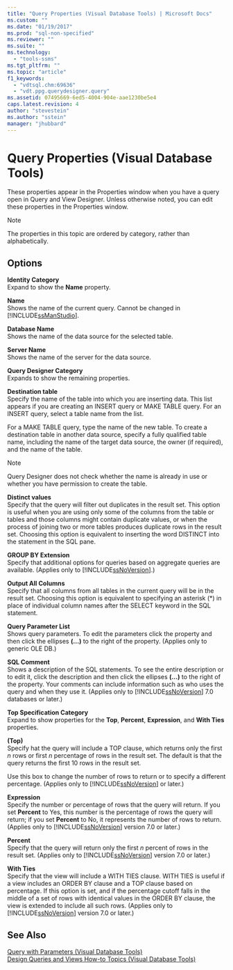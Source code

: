 ```yaml
---
title: "Query Properties (Visual Database Tools) | Microsoft Docs"
ms.custom: ""
ms.date: "01/19/2017"
ms.prod: "sql-non-specified"
ms.reviewer: ""
ms.suite: ""
ms.technology: 
  - "tools-ssms"
ms.tgt_pltfrm: ""
ms.topic: "article"
f1_keywords: 
  - "vdtsql.chm:69636"
  - "vdt.ppg.querydesigner.query"
ms.assetid: 07495669-6ed5-4004-904e-aae1230be5e4
caps.latest.revision: 4
author: "stevestein"
ms.author: "sstein"
manager: "jhubbard"
---
```

# Query Properties (Visual Database Tools)
These properties appear in the Properties window when you have a query open in Query and View Designer. Unless otherwise noted, you can edit these properties in the Properties window.  
  
> [!NOTE]  
> The properties in this topic are ordered by category, rather than alphabetically.  
  
## Options  
**Identity Category**  
Expand to show the **Name** property.  
  
**Name**  
Shows the name of the current query. Cannot be changed in [!INCLUDE[ssManStudio](../../includes/ssmanstudio_md.md)].  
  
**Database Name**  
Shows the name of the data source for the selected table.  
  
**Server Name**  
Shows the name of the server for the data source.  
  
**Query Designer Category**  
Expands to show the remaining properties.  
  
**Destination table**  
Specify the name of the table into which you are inserting data. This list appears if you are creating an INSERT query or MAKE TABLE query. For an INSERT query, select a table name from the list.  
  
For a MAKE TABLE query, type the name of the new table. To create a destination table in another data source, specify a fully qualified table name, including the name of the target data source, the owner (if required), and the name of the table.  
  
> [!NOTE]  
> Query Designer does not check whether the name is already in use or whether you have permission to create the table.  
  
**Distinct values**  
Specify that the query will filter out duplicates in the result set. This option is useful when you are using only some of the columns from the table or tables and those columns might contain duplicate values, or when the process of joining two or more tables produces duplicate rows in the result set. Choosing this option is equivalent to inserting the word DISTINCT into the statement in the SQL pane.  
  
**GROUP BY Extension**  
Specify that additional options for queries based on aggregate queries are available. (Applies only to [!INCLUDE[ssNoVersion](../../includes/ssnoversion_md.md)].)  
  
**Output All Columns**  
Specify that all columns from all tables in the current query will be in the result set. Choosing this option is equivalent to specifying an asterisk (*) in place of individual column names after the SELECT keyword in the SQL statement.  
  
**Query Parameter List**  
Shows query parameters. To edit the parameters click the property and then click the ellipses **(…)** to the right of the property. (Applies only to generic OLE DB.)  
  
**SQL Comment**  
Shows a description of the SQL statements. To see the entire description or to edit it, click the description and then click the ellipses **(…)** to the right of the property. Your comments can include information such as who uses the query and when they use it. (Applies only to [!INCLUDE[ssNoVersion](../../includes/ssnoversion_md.md)] 7.0 databases or later.)  
  
**Top Specification Category**  
Expand to show properties for the **Top**, **Percent**, **Expression**, and **With Ties** properties.  
  
**(Top)**  
Specify hat the query will include a TOP clause, which returns only the first *n* rows or first *n* percentage of rows in the result set. The default is that the query returns the first 10 rows in the result set.  
  
Use this box to change the number of rows to return or to specify a different percentage. (Applies only to [!INCLUDE[ssNoVersion](../../includes/ssnoversion_md.md)] or later.)  
  
**Expression**  
Specify the number or percentage of rows that the query will return. If you set **Percent** to Yes, this number is the percentage of rows the query will return; if you set **Percent** to No, it represents the number of rows to return. (Applies only to [!INCLUDE[ssNoVersion](../../includes/ssnoversion_md.md)] version 7.0 or later.)  
  
**Percent**  
Specify that the query will return only the first *n* percent of rows in the result set. (Applies only to [!INCLUDE[ssNoVersion](../../includes/ssnoversion_md.md)] version 7.0 or later.)  
  
**With Ties**  
Specify that the view will include a WITH TIES clause. WITH TIES is useful if a view includes an ORDER BY clause and a TOP clause based on percentage. If this option is set, and if the percentage cutoff falls in the middle of a set of rows with identical values in the ORDER BY clause, the view is extended to include all such rows. (Applies only to [!INCLUDE[ssNoVersion](../../includes/ssnoversion_md.md)] version 7.0 or later.)  
  
## See Also  
[Query with Parameters &#40;Visual Database Tools&#41;](../../ssms/visual-db-tools/query-with-parameters-visual-database-tools.md)  
[Design Queries and Views How-to Topics &#40;Visual Database Tools&#41;](../../ssms/visual-db-tools/design-queries-and-views-how-to-topics-visual-database-tools.md)  
  
